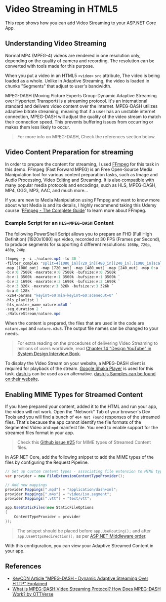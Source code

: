 # Video Streaming in HTML5
This repo shows how you can add Video Streaming to your ASP.NET Core App.

## Understanding Video Streaming
Normal MP4 (MPEG-4) videos are rendered in one resolution only, depending on the quality of camera and recording. The resolution can be converted with tools made for this purpose.

When you put a video in an HTML5 `<video>` `src` attribute, The video is being loaded as a whole. Unlike in Adaptive Streaming, the video is loaded in chunks "Segments" that adjust to user's bandwidth.

MPEG-DASH (Moving Picture Experts Group-Dynamic Adaptive Streaming over Hypertext Transport) is a streaming protocol. It's an international standard and delivers video content over the internet. MPEG-DASH utilizes adaptive bitrate streaming, meaning that if a user has an unstable internet connection, MPEG-DASH will adjust the quality of the video stream to match their connection speed. This prevents buffering issues from occurring or makes them less likely to occur.

> For more info on MPEG-DASH, Check the references section below.

## Video Content Preparation for streaming

In order to prepare the content for streaming, I used [FFmpeg](https://ffmpeg.org/) for this task in this demo. FFmpeg (Fast Forward MPEG) is an Free Open-Source Media Manipulation tool for various content preparation tasks, such as Image and Audio Processing, Video Editing and Streaming. It is also compatible with many popular media protocols and encodings, such as HLS, MPEG-DASH, MP4, OGG, MP3, AAC, and much more...

If you are new to Media Manipulation using FFmpeg and want to know more about what Media is and its details, I highly recommend taking this Udemy course '[FFmpeg - The Complete Guide](https://www.udemy.com/course/ffmpeg-the-complete-guide/)' to learn more about FFmpeg.

### Example Script for an `HLS+MPEG-DASH` Content

The following PowerShell Script allows you to prepare an FHD (Full High Definition) [1920x1080] `mp4` video, recorded at 30 FPS (Frames per Second), to produce segments for supporting 4 different resolutions: `1080p`, `720p`, `480p`, `240p`.

```powershell
ffmpeg -y -i ./nature.mp4 -to 30 `
-filter_complex "split=4[1080_in][720_in][480_in][240_in];[1080_in]scale=-2:1080,drawtext=fontfile='c\:/Windows/Fonts/courbd.ttf':text=1080p:fontsize=50[1080_out];[720_in]scale=-2:720,drawtext=fontfile='c\:/Windows/Fonts/courbd.ttf':text=720p:fontsize=50[720_out];[480_in]scale=-2:480,drawtext=fontfile='c\:/Windows/Fonts/courbd.ttf':text=480p:fontsize=50[480_out];[240_in]scale=-2:240,drawtext=fontfile='c\:/Windows/Fonts/courbd.ttf':text=240p:fontsize=50[240_out]" `
-map [1080_out] -map [720_out] -map [480_out] -map [240_out] -map 0:a `
-b:v:0 7500k -maxrate:v:0 7500k -bufsize:v:0 7500k `
-b:v:1 3500k -maxrate:v:1 3500k -bufsize:v:1 3500k `
-b:v:2 1690k -maxrate:v:2 1690k -bufsize:v:2 1690k `
-b:v:3 326k -maxrate:v:3 326k -bufsize:v:3 326k `
-b:a:0 128k `
-x264-params "keyint=60:min-keyint=60:scenecut=0" `
-hls_playlist 1 `
-hls_master_name nature.m3u8 `
-seg_duration 2 `
./NatureStream/nature.mpd
```

When the content is prepared, the files that are used in the code are `nature.mpd` and `nature.m3u8`. The output file names can be changed to your needs.

> For extra reading on the procedures of delivering Video Streaming to millions of users worldwide, read [Chapter 14 "Design YouTube" in System Design Interview Book](https://printige.net/product/system-design-interview-an-insider-guide/).

To display the Video Stream on your website, a MPEG-DASH client is required for playback of the stream. [Google Shaka Player](https://github.com/shaka-project/shaka-player) is used for this task. [dash.js](https://github.com/Dash-Industry-Forum/dash.js) can be used as an alternative. [dash.js Samples can be found on their website](https://reference.dashif.org/dash.js/latest/samples/index.html).

## Enabling MIME Types for Streamed Content
If you have prepared your content, added it to the HTML and run your app, the video will not work. Open the "Network" Tab of your browser's Dev Tools and you will find a bunch of `404 Not Found` responses of the streamed files. That's because the app cannot identify the file formats of the Segmented Video and `mpd` manifest file. You need to enable support for the streamed files format in your app.

> Check this [Github issue #25](https://github.com/Dash-Industry-Forum/Ingest/issues/25) for MIME types of Streamed Content files.

In ASP.NET Core, add the following snippet to add the MIME types of the files by configuring the Request Pipeline.

```c#
// Set up custom content types - associating file extension to MIME type
var provider = new FileExtensionContentTypeProvider();

// Add new mappings
provider.Mappings[".mpd"] = "application/dash+xml";
provider.Mappings[".m4s"] = "video/iso.segment";
provider.Mappings[".vtt"] = "text/vtt";

app.UseStaticFiles(new StaticFileOptions 
{ 
    ContentTypeProvider = provider
});
```

> The snippet should be placed before `app.UseRouting();` and after `app.UseHttpsRedirection();` as per [ASP.NET Middleware order](https://docs.microsoft.com/en-us/aspnet/core/fundamentals/middleware/?view=aspnetcore-6.0#order).

With this configuration, you can view your Adaptive Streamed Content in your app.

## References
+ [KeyCDN Article "MPEG-DASH - Dynamic Adaptive Streaming Over HTTP" Explained](https://www.keycdn.com/support/mpeg-dash)
+ [What is MPEG-DASH Video Streaming Protocol? How Does MPEG-DASH Work? by OTTVerse](https://ottverse.com/mpeg-dash-video-streaming-the-complete-guide/)

